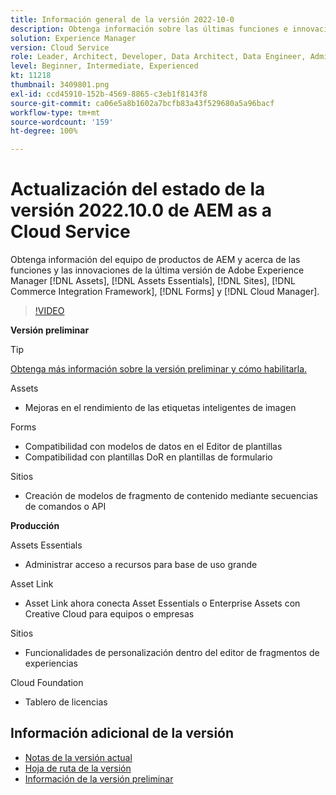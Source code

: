 ```yaml
---
title: Información general de la versión 2022-10-0
description: Obtenga información sobre las últimas funciones e innovaciones de la versión 2022-10-0 para Adobe Experience Manager  [!DNL Assets Essentials], [!DNL Sites], [!DNL Screens], [!DNL Forms]  y  [!DNL Cloud Foundation].
solution: Experience Manager
version: Cloud Service
role: Leader, Architect, Developer, Data Architect, Data Engineer, Admin, User
level: Beginner, Intermediate, Experienced
kt: 11218
thumbnail: 3409801.png
exl-id: ccd45910-152b-4569-8865-c3eb1f8143f8
source-git-commit: ca06e5a8b1602a7bcfb83a43f529680a5a96bacf
workflow-type: tm+mt
source-wordcount: '159'
ht-degree: 100%

---
```


# Actualización del estado de la versión 2022.10.0 de AEM as a Cloud Service

Obtenga información del equipo de productos de AEM y acerca de las funciones y las innovaciones de la última versión de Adobe Experience Manager [!DNL Assets], [!DNL Assets Essentials], [!DNL Sites], [!DNL Commerce Integration Framework], [!DNL Forms] y [!DNL Cloud Manager].

>[!VIDEO](https://video.tv.adobe.com/v/3409801/?quality=12&learn=on)

**Versión preliminar**

>[!TIP]
>
>[Obtenga más información sobre la versión preliminar y cómo habilitarla.](https://experienceleague.adobe.com/docs/experience-manager-cloud-service/content/release-notes/prerelease.html?lang=es)

Assets

* Mejoras en el rendimiento de las etiquetas inteligentes de imagen

Forms

* Compatibilidad con modelos de datos en el Editor de plantillas
* Compatibilidad con plantillas DoR en plantillas de formulario

Sitios

* Creación de modelos de fragmento de contenido mediante secuencias de comandos o API

**Producción**

Assets Essentials

* Administrar acceso a recursos para base de uso grande

Asset Link

* Asset Link ahora conecta Asset Essentials o Enterprise Assets con Creative Cloud para equipos o empresas

Sitios

* Funcionalidades de personalización dentro del editor de fragmentos de experiencias

Cloud Foundation

* Tablero de licencias

<!-- Have questions about the release?  Discuss the release in [Experience League Communities](https://adobe.ly/3paYDAo) -->

## Información adicional de la versión

* [Notas de la versión actual](https://experienceleague.adobe.com/docs/experience-manager-cloud-service/content/release-notes/home.html?lang=es)
* [Hoja de ruta de la versión](https://experienceleague.adobe.com/docs/experience-manager-release-information/aem-release-updates/update-releases-roadmap.html?lang=es)
* [Información de la versión preliminar](https://experienceleague.adobe.com/docs/experience-manager-cloud-service/content/release-notes/prerelease.html?lang=es)
